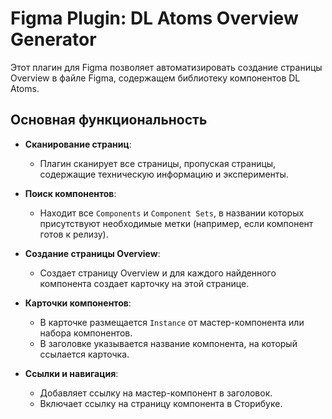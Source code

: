 # Figma Plugin: DL Atoms Overview Generator

Этот плагин для Figma позволяет автоматизировать создание страницы Overview в файле Figma, содержащем библиотеку компонентов DL Atoms.

## Основная функциональность

- **Сканирование страниц**: 
  - Плагин сканирует все страницы, пропуская страницы, содержащие техническую информацию и эксперименты.
  
- **Поиск компонентов**: 
  - Находит все `Components` и `Component Sets`, в названии которых присутствуют необходимые метки (например, если компонент готов к релизу).

- **Создание страницы Overview**:
  - Создает страницу Overview и для каждого найденного компонента создает карточку на этой странице.
  
- **Карточки компонентов**: 
  - В карточке размещается `Instance` от мастер-компонента или набора компонентов.
  - В заголовке указывается название компонента, на который ссылается карточка.
  
- **Ссылки и навигация**:
  - Добавляет ссылку на мастер-компонент в заголовок.
  - Включает ссылку на страницу компонента в Сторибуке.
